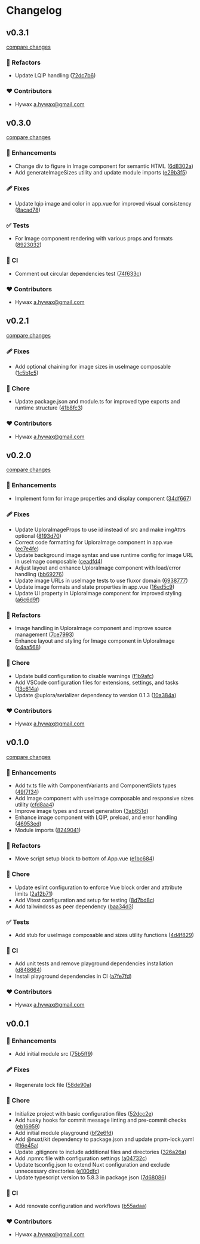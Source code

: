 # Changelog


## v0.3.1

[compare changes](https://github.com/uplora/nuxt-module/compare/v0.3.0...v0.3.1)

### 💅 Refactors

- Update LQIP handling ([72dc7b6](https://github.com/uplora/nuxt-module/commit/72dc7b6))

### ❤️ Contributors

- Hywax <a.hywax@gmail.com>

## v0.3.0

[compare changes](https://github.com/uplora/nuxt-module/compare/v0.2.1...v0.3.0)

### 🚀 Enhancements

- Change div to figure in Image component for semantic HTML ([6d8302a](https://github.com/uplora/nuxt-module/commit/6d8302a))
- Add generateImageSizes utility and update module imports ([e29b3f5](https://github.com/uplora/nuxt-module/commit/e29b3f5))

### 🩹 Fixes

- Update lqip image and color in app.vue for improved visual consistency ([8acad78](https://github.com/uplora/nuxt-module/commit/8acad78))

### ✅ Tests

- For Image component rendering with various props and formats ([8923032](https://github.com/uplora/nuxt-module/commit/8923032))

### 🤖 CI

- Comment out circular dependencies test ([74f633c](https://github.com/uplora/nuxt-module/commit/74f633c))

### ❤️ Contributors

- Hywax <a.hywax@gmail.com>

## v0.2.1

[compare changes](https://github.com/uplora/nuxt-module/compare/v0.2.0...v0.2.1)

### 🩹 Fixes

- Add optional chaining for image sizes in useImage composable ([1c5b1c5](https://github.com/uplora/nuxt-module/commit/1c5b1c5))

### 🏡 Chore

- Update package.json and module.ts for improved type exports and runtime structure ([41b8fc3](https://github.com/uplora/nuxt-module/commit/41b8fc3))

### ❤️ Contributors

- Hywax <a.hywax@gmail.com>

## v0.2.0

[compare changes](https://github.com/uplora/nuxt-module/compare/v0.1.0...v0.2.0)

### 🚀 Enhancements

- Implement form for image properties and display component ([34df667](https://github.com/uplora/nuxt-module/commit/34df667))

### 🩹 Fixes

- Update UploraImageProps to use id instead of src and make imgAttrs optional ([8193d70](https://github.com/uplora/nuxt-module/commit/8193d70))
- Correct code formatting for UploraImage component in app.vue ([ec7e4fe](https://github.com/uplora/nuxt-module/commit/ec7e4fe))
- Update background image syntax and use runtime config for image URL in useImage composable ([ceadfd4](https://github.com/uplora/nuxt-module/commit/ceadfd4))
- Adjust layout and enhance UploraImage component with load/error handling ([bb69276](https://github.com/uplora/nuxt-module/commit/bb69276))
- Update image URLs in useImage tests to use fluxor domain ([6938777](https://github.com/uplora/nuxt-module/commit/6938777))
- Update image formats and state properties in app.vue ([16ed5c9](https://github.com/uplora/nuxt-module/commit/16ed5c9))
- Update UI property in UploraImage component for improved styling ([a6c6d9f](https://github.com/uplora/nuxt-module/commit/a6c6d9f))

### 💅 Refactors

- Image handling in UploraImage component and improve source management ([7ce7993](https://github.com/uplora/nuxt-module/commit/7ce7993))
- Enhance layout and styling for Image component in UploraImage ([c4aa568](https://github.com/uplora/nuxt-module/commit/c4aa568))

### 🏡 Chore

- Update build configuration to disable warnings ([f1b9afc](https://github.com/uplora/nuxt-module/commit/f1b9afc))
- Add VSCode configuration files for extensions, settings, and tasks ([13c614a](https://github.com/uplora/nuxt-module/commit/13c614a))
- Update @uplora/serializer dependency to version 0.1.3 ([10a384a](https://github.com/uplora/nuxt-module/commit/10a384a))

### ❤️ Contributors

- Hywax <a.hywax@gmail.com>

## v0.1.0

[compare changes](https://github.com/uplora/nuxt-module/compare/v0.0.1...v0.1.0)

### 🚀 Enhancements

- Add tv.ts file with ComponentVariants and ComponentSlots types ([49f7f34](https://github.com/uplora/nuxt-module/commit/49f7f34))
- Add Image component with useImage composable and responsive sizes utility ([cfd8aa4](https://github.com/uplora/nuxt-module/commit/cfd8aa4))
- Improve image types and srcset generation ([3ab651d](https://github.com/uplora/nuxt-module/commit/3ab651d))
- Enhance image component with LQIP, preload, and error handling ([46953ed](https://github.com/uplora/nuxt-module/commit/46953ed))
- Module imports ([8249041](https://github.com/uplora/nuxt-module/commit/8249041))

### 💅 Refactors

- Move script setup block to bottom of App.vue ([e1bc684](https://github.com/uplora/nuxt-module/commit/e1bc684))

### 🏡 Chore

- Update eslint configuration to enforce Vue block order and attribute limits ([2a12b71](https://github.com/uplora/nuxt-module/commit/2a12b71))
- Add Vitest configuration and setup for testing ([8d7bd8c](https://github.com/uplora/nuxt-module/commit/8d7bd8c))
- Add tailwindcss as peer dependency ([baa34d3](https://github.com/uplora/nuxt-module/commit/baa34d3))

### ✅ Tests

- Add stub for useImage composable and sizes utility functions ([4d4f829](https://github.com/uplora/nuxt-module/commit/4d4f829))

### 🤖 CI

- Add unit tests and remove playground dependencies installation ([d848664](https://github.com/uplora/nuxt-module/commit/d848664))
- Install playground dependencies in CI ([a7fe7fd](https://github.com/uplora/nuxt-module/commit/a7fe7fd))

### ❤️ Contributors

- Hywax <a.hywax@gmail.com>

## v0.0.1


### 🚀 Enhancements

- Add initial module src ([75b5ff9](https://github.com/uplora/nuxt-module/commit/75b5ff9))

### 🩹 Fixes

- Regenerate lock file ([58de90a](https://github.com/uplora/nuxt-module/commit/58de90a))

### 🏡 Chore

- Initialize project with basic configuration files ([52dcc2e](https://github.com/uplora/nuxt-module/commit/52dcc2e))
- Add husky hooks for commit message linting and pre-commit checks ([eb16959](https://github.com/uplora/nuxt-module/commit/eb16959))
- Add initial module playground ([bf2e6fd](https://github.com/uplora/nuxt-module/commit/bf2e6fd))
- Add @nuxt/kit dependency to package.json and update pnpm-lock.yaml ([f16e45a](https://github.com/uplora/nuxt-module/commit/f16e45a))
- Update .gitignore to include additional files and directories ([326a26a](https://github.com/uplora/nuxt-module/commit/326a26a))
- Add .npmrc file with configuration settings ([a04732c](https://github.com/uplora/nuxt-module/commit/a04732c))
- Update tsconfig.json to extend Nuxt configuration and exclude unnecessary directories ([e100dfc](https://github.com/uplora/nuxt-module/commit/e100dfc))
- Update typescript version to 5.8.3 in package.json ([7d68086](https://github.com/uplora/nuxt-module/commit/7d68086))

### 🤖 CI

- Add renovate configuration and workflows ([b55adaa](https://github.com/uplora/nuxt-module/commit/b55adaa))

### ❤️ Contributors

- Hywax <a.hywax@gmail.com>

